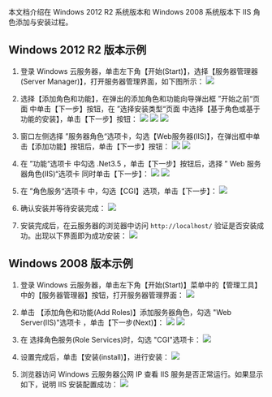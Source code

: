 本文档介绍在 Windows 2012 R2 系统版本和 Windows 2008 系统版本下 IIS 角色添加与安装过程。
## Windows 2012 R2 版本示例
 1. 登录 Windows 云服务器，单击左下角【开始(Start)】，选择【服务器管理器(Server Manager)】，打开服务器管理界面，如下图所示：
![](http://imgcache.tce.fsphere.cn/image/mc.qcloudimg.com/static/img/7b433cabe3d7349b5a38b359639e4c7c/image.png)

 2. 选择【添加角色和功能】，在弹出的添加角色和功能向导弹出框 ”开始之前“页面 中单击【下一步】按钮，在 ”选择安装类型“页面 中选择【基于角色或基于功能的安装】，单击【下一步】按钮：
![](http://imgcache.tce.fsphere.cn/image/mc.qcloudimg.com/static/img/b0f5ffb889f4d23213f0811bd945b170/image.png)
![](http://imgcache.tce.fsphere.cn/image/mc.qcloudimg.com/static/img/027fe90a3c882520662783bdcda97b94/image.png)
![](http://imgcache.tce.fsphere.cn/image/mc.qcloudimg.com/static/img/919430e0493d9580c33eab871ffee557/image.png)

 3. 窗口左侧选择 ”服务器角色“选项卡，勾选【Web服务器(IIS)】，在弹出框中单击【添加功能】按钮后，单击【下一步】按钮：
![](http://imgcache.tce.fsphere.cn/image/mc.qcloudimg.com/static/img/0d69cbfd04d9a614eeb00559f34bafba/image.png)
![](http://imgcache.tce.fsphere.cn/image/mc.qcloudimg.com/static/img/a254c87a59392801a4bf23521c9c1535/image.png)

 4. 在 ”功能“选项卡 中勾选 .Net3.5 ，单击【下一步】按钮后，选择 ” Web 服务器角色(IIS)“选项卡 同时单击【下一步】：
![](http://imgcache.tce.fsphere.cn/image/mc.qcloudimg.com/static/img/703cda6d11a5cfc3a26f471f0535dc17/image.png)
![](http://imgcache.tce.fsphere.cn/image/mc.qcloudimg.com/static/img/5d84575332b4c9c425bcdf0baa80f7e6/image.png)

 5. 在 ”角色服务“选项卡 中，勾选【CGI】选项，单击【下一步】：
![](http://imgcache.tce.fsphere.cn/image/mc.qcloudimg.com/static/img/958f0c466a633ea6c58de651a4ad7982/image.png)

 6. 确认安装并等待安装完成：
![](http://imgcache.tce.fsphere.cn/image/mc.qcloudimg.com/static/img/045b132f13b06c6e499b85ecb34a3f43/image.png)

 7. 安装完成后，在云服务器的浏览器中访问 ```http://localhost/``` 验证是否安装成功。出现以下界面即为成功安装：
![](http://imgcache.tce.fsphere.cn/image/mc.qcloudimg.com/static/img/e064cc1f765d68edf3dcfb0051d5dbfa/image.png)

## Windows 2008 版本示例
 1. 登录 Windows 云服务器，单击左下角【开始(Start)】菜单中的【管理工具】中的【服务器管理器】按钮，打开服务器管理界面：
![](http://imgcache.tce.fsphere.cn/image/mc.qcloudimg.com/static/img/787983bdedb15a6d496119c953d35e1a/image.png)

 2. 单击 【添加角色和功能(Add Roles)】添加服务器角色，勾选 "Web Server(IIS)"选项卡 ，单击【下一步(Next)】：
![](http://imgcache.tce.fsphere.cn/image/mccdn.qcloud.com/img56b1bb12831b3.png)
![](//mccdn.qcloud.com/img56b1bcee2d9e8.png)

 3. 在 选择角色服务(Role Services)时，勾选 "CGI"选项卡：
![](http://imgcache.tce.fsphere.cn/image/mccdn.qcloud.com/img56b1bd1b8f220.png)

 4. 设置完成后，单击【安装(install)】，进行安装：
![](http://imgcache.tce.fsphere.cn/image/mccdn.qcloud.com/img56b1bd4f18f1a.png)

 5. 浏览器访问 Windows 云服务器公网 IP 查看 IIS 服务是否正常运行。如果显示如下，说明 IIS 安装配置成功：
![](http://imgcache.tce.fsphere.cn/image/mccdn.qcloud.com/img56b1bd7c5b0be.png)

